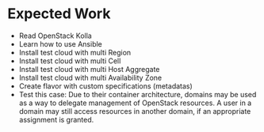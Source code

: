 # Expected Work

- Read OpenStack Kolla
- Learn how to use Ansible
- Install test cloud with multi Region
- Install test cloud with multi Cell
- Install test cloud with multi Host Aggregate
- Install test cloud with multi Availability Zone
- Create flavor with custom specifications (metadatas)
- Test this case: Due to their container architecture, domains may be used as a way to delegate management of OpenStack resources. A user in a domain may still access resources in another domain, if an appropriate assignment is granted.

